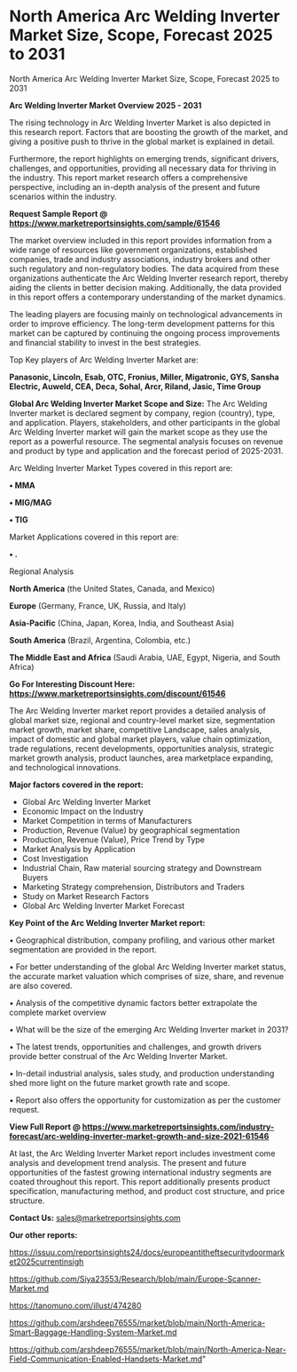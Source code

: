 # North America Arc Welding Inverter Market Size, Scope, Forecast 2025 to 2031
 North America Arc Welding Inverter Market Size, Scope, Forecast 2025 to 2031

<Strong> Arc Welding Inverter Market Overview 2025 - 2031</strong>

The rising technology in Arc Welding Inverter Market is also depicted in this research report. Factors that are boosting the growth of the market, and giving a positive push to thrive in the global market is explained in detail.

Furthermore, the report highlights on emerging trends, significant drivers, challenges, and opportunities, providing all necessary data for thriving in the industry. This report market research offers a comprehensive perspective, including an in-depth analysis of the present and future scenarios within the industry.

<strong>Request Sample Report @ <a href=https://www.marketreportsinsights.com/sample/61546>https://www.marketreportsinsights.com/sample/61546</a></strong>

The market overview included in this report provides information from a wide range of resources like government organizations, established companies, trade and industry associations, industry brokers and other such regulatory and non-regulatory bodies. The data acquired from these organizations authenticate the Arc Welding Inverter research report, thereby aiding the clients in better decision making. Additionally, the data provided in this report offers a contemporary understanding of the market dynamics.

The leading players are focusing mainly on technological advancements in order to improve efficiency. The long-term development patterns for this market can be captured by continuing the ongoing process improvements and financial stability to invest in the best strategies.

Top Key players of Arc Welding Inverter Market are:

<strong>Panasonic, Lincoln, Esab, OTC, Fronius, Miller, Migatronic, GYS, Sansha Electric, Auweld, CEA, Deca, Sohal, Arcr, Riland, Jasic, Time Group</strong>

<strong><b>Global Arc Welding Inverter Market Scope and Size:</b></strong>
The Arc Welding Inverter market is declared segment by company, region (country), type, and application. Players, stakeholders, and other participants in the global Arc Welding Inverter market will gain the market scope as they use the report as a powerful resource. The segmental analysis focuses on revenue and product by type and application and the forecast period of 2025-2031.

Arc Welding Inverter Market Types covered in this report are:

<strong>• MMA

• MIG/MAG

• TIG</strong>

Market Applications covered in this report are:

<strong>• .</strong> 

Regional Analysis

<strong>North America</strong> (the United States, Canada, and Mexico)

<strong>Europe</strong> (Germany, France, UK, Russia, and Italy)

<strong>Asia-Pacific</strong> (China, Japan, Korea, India, and Southeast Asia)

<strong>South America</strong> (Brazil, Argentina, Colombia, etc.)

<strong>The Middle East and Africa</strong> (Saudi Arabia, UAE, Egypt, Nigeria, and South Africa)

<strong>Go For Interesting Discount Here: <a href=https://www.marketreportsinsights.com/discount/61546>https://www.marketreportsinsights.com/discount/61546</a></strong>

The Arc Welding Inverter market report provides a detailed analysis of global market size, regional and country-level market size, segmentation market growth, market share, competitive Landscape, sales analysis, impact of domestic and global market players, value chain optimization, trade regulations, recent developments, opportunities analysis, strategic market growth analysis, product launches, area marketplace expanding, and technological innovations.

<strong><b>Major factors covered in the report:</b></strong>
<ul>
  <li>Global Arc Welding Inverter Market </li>
  <li>Economic Impact on the Industry</li>
  <li>Market Competition in terms of Manufacturers</li>
  <li>Production, Revenue (Value) by geographical segmentation</li>
  <li>Production, Revenue (Value), Price Trend by Type</li>
  <li>Market Analysis by Application</li>
  <li>Cost Investigation</li>
  <li>Industrial Chain, Raw material sourcing strategy and Downstream Buyers</li>
  <li>Marketing Strategy comprehension, Distributors and Traders</li>
  <li>Study on Market Research Factors</li>
  <li>Global Arc Welding Inverter Market Forecast</li>
</ul>

<strong><b>Key Point of the Arc Welding Inverter Market report:</b></strong>

• Geographical distribution, company profiling, and various other market segmentation are provided in the report.

• For better understanding of the global Arc Welding Inverter market status, the accurate market valuation which comprises of size, share, and revenue are also covered.

• Analysis of the competitive dynamic factors better extrapolate the complete market overview

• What will be the size of the emerging Arc Welding Inverter market in 2031?

• The latest trends, opportunities and challenges, and growth drivers provide better construal of the Arc Welding Inverter Market.

• In-detail industrial analysis, sales study, and production understanding shed more light on the future market growth rate and scope.

• Report also offers the opportunity for customization as per the customer request.

<strong><b>View Full Report @ <a href=https://www.marketreportsinsights.com/industry-forecast/arc-welding-inverter-market-growth-and-size-2021-61546>https://www.marketreportsinsights.com/industry-forecast/arc-welding-inverter-market-growth-and-size-2021-61546</a></b></strong>


At last, the Arc Welding Inverter Market report includes investment come analysis and development trend analysis. The present and future opportunities of the fastest growing international industry segments are coated throughout this report. This report additionally presents product specification, manufacturing method, and product cost structure, and price structure.

<strong>Contact Us:</strong>
sales@marketreportsinsights.com

<strong>Our other reports:</strong>

<a href=https://issuu.com/reportsinsights24/docs/europeantitheftsecuritydoormarket2025currentinsigh>https://issuu.com/reportsinsights24/docs/europeantitheftsecuritydoormarket2025currentinsigh</a>

<a href=https://github.com/Siya23553/Research/blob/main/Europe-Scanner-Market.md>https://github.com/Siya23553/Research/blob/main/Europe-Scanner-Market.md</a>

<a href=https://tanomuno.com/illust/474280>https://tanomuno.com/illust/474280</a>

<a href=https://github.com/arshdeep76555/market/blob/main/North-America-Smart-Baggage-Handling-System-Market.md>https://github.com/arshdeep76555/market/blob/main/North-America-Smart-Baggage-Handling-System-Market.md</a>

<a href=https://github.com/arshdeep76555/market/blob/main/North-America-Near-Field-Communication-Enabled-Handsets-Market.md>https://github.com/arshdeep76555/market/blob/main/North-America-Near-Field-Communication-Enabled-Handsets-Market.md</a>"
